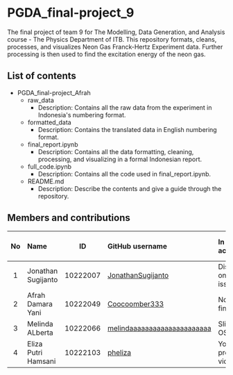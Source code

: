 # PGDA_final-project_9
The final project of team 9 for The Modelling, Data Generation, and Analysis course - The Physics Department of ITB. This repository formats, cleans, processes, and visualizes Neon Gas Franck-Hertz Experiment data. Further processing is then used to find the excitation energy of the neon gas.

## List of contents
- PGDA_final-project_Afrah
  - raw_data
    * Description: Contains all the raw data from the experiment in Indonesia's numbering format.
  - formatted_data
    * Description: Contains the translated data in English numbering format.
  - final_report.ipynb
    * Description: Contains all the data formatting, cleaning, processing, and visualizing in a formal Indonesian report.
  - full_code.ipynb
    * Description: Contains all the code used in final_report.ipynb.
  - README.md
    * Description: Describe the contents and give a guide through the repository.

## Members and contributions
No | Name | ID | GitHub username | In charge activity | Info with link | Shared max point 
:-: | :- | :-: | :- | :- | :- | :-:
1 | Jonathan Sugijanto | 10222007 | [JonathanSugijanto](https://github.com/jonathansugijanto) | Discussion on GitHub issues | [title](github/gist_link) | 10
2 | Afrah Damara Yani | 10222049 | [Coocoomber333](https://github.com/Coocoomber333) | Notebook finalization |  [title](github/gist_link) | 50
3 | Melinda ALberta | 10222066 | [melindaaaaaaaaaaaaaaaaaaaaa](https://github.com/melindaaaaaaaaaaaaaaaaaaaaa) | Slide on OSF | [title](github/gist_link) | 20 
4 | Eliza Putri Hamsani | 10222103 | [pheliza](https://github.com/pheliza) | YouTube presenation video | [title](github/gist_link) | 20
